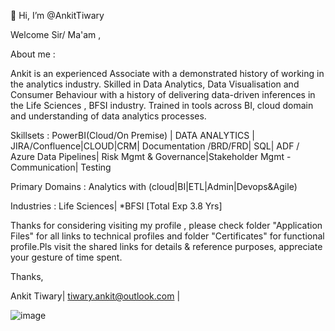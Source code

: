  👋 Hi, I’m @AnkitTiwary


Welcome Sir/ Ma'am ,
 
About me : 

Ankit is an experienced Associate with a demonstrated history of working in the analytics industry. Skilled in Data Analytics, Data Visualisation and Consumer Behaviour with a history of delivering data-driven inferences in the Life Sciences , BFSI industry. Trained in tools across BI, cloud domain and understanding of data analytics processes.

Skillsets :     PowerBI(Cloud/On Premise) | DATA ANALYTICS | JIRA/Confluence|CLOUD|CRM| Documentation /BRD/FRD| 
                SQL| ADF / Azure Data Pipelines| Risk Mgmt & Governance|Stakeholder Mgmt - Communication| Testing

Primary Domains : Analytics with (cloud|BI|ETL|Admin|Devops&Agile) 

Industries : Life Sciences| *BFSI [Total Exp 3.8 Yrs]

Thanks for considering visiting my profile , please check folder "Application Files" for all links to technical profiles and folder "Certificates" for functional profile.Pls visit the shared links for details & reference purposes, appreciate your gesture of time spent.  

Thanks,

Ankit Tiwary| tiwary.ankit@outlook.com |

![image](https://user-images.githubusercontent.com/98974855/218161759-e302eb57-bca0-4c21-a663-c4ed03b6b588.png) 



<!---
AnkitTiwary/AnkitTiwary is a ✨ special ✨ repository because its `README.md` (this file) appears on your GitHub profile.
You can click the Preview link to take a look at your changes.
--->


